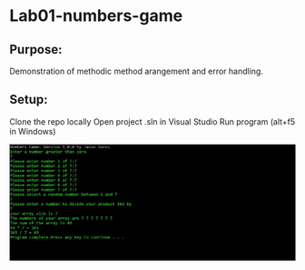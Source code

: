 # Lab01-numbers-game

## Purpose:
Demonstration of methodic method arangement and error handling.

## Setup:

Clone the repo locally
Open project .sln in Visual Studio
Run program (alt+f5 in Windows)

![Capture](https://github.com/jasonb315/Lab01-numbers-game/blob/master/assets/Capture.JPG) <br>
